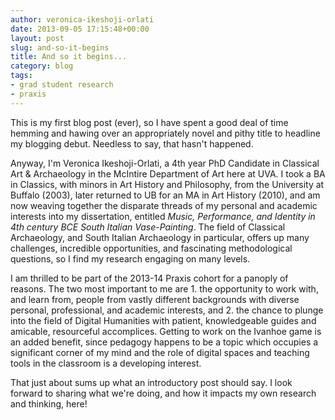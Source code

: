 ```yaml
---
author: veronica-ikeshoji-orlati
date: 2013-09-05 17:15:48+00:00
layout: post
slug: and-so-it-begins
title: And so it begins...
category: blog
tags:
- grad student research
- praxis
---
```


This is my first blog post (ever), so I have spent a good deal of time hemming and hawing over an appropriately novel and pithy title to headline my blogging debut. Needless to say, that hasn't happened.

Anyway, I'm Veronica Ikeshoji-Orlati, a 4th year PhD Candidate in Classical Art & Archaeology in the McIntire Department of Art here at UVA. I took a BA in Classics, with minors in Art History and Philosophy, from the University at Buffalo (2003), later returned to UB for an MA in Art History (2010), and am now weaving together the disparate threads of my personal and academic interests into my dissertation, entitled _Music, Performance, and Identity in 4th century BCE South Italian Vase-Painting_. The field of Classical Archaeology, and South Italian Archaeology in particular, offers up many challenges, incredible opportunities, and fascinating methodological questions, so I find my research engaging on many levels.

I am thrilled to be part of the 2013-14 Praxis cohort for a panoply of reasons. The two most important to me are 1. the opportunity to work with, and learn from, people from vastly different backgrounds with diverse personal, professional, and academic interests, and 2. the chance to plunge into the field of Digital Humanities with patient, knowledgeable guides and amicable, resourceful accomplices. Getting to work on the Ivanhoe game is an added benefit, since pedagogy happens to be a topic which occupies a significant corner of my mind and the role of digital spaces and teaching tools in the classroom is a developing interest.

That just about sums up what an introductory post should say. I look forward to sharing what we're doing, and how it impacts my own research and thinking, here!
